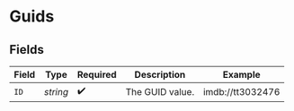 # Guids


## Fields

| Field              | Type               | Required           | Description        | Example            |
| ------------------ | ------------------ | ------------------ | ------------------ | ------------------ |
| `ID`               | *string*           | :heavy_check_mark: | The GUID value.    | imdb://tt3032476   |